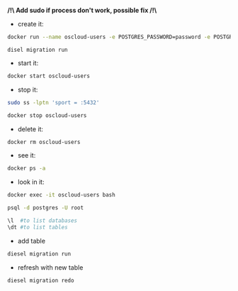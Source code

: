 **/!\\ Add sudo if process don't work, possible fix /!\\**

- create it:
```bash
docker run --name oscloud-users -e POSTGRES_PASSWORD=password -e POSTGRES_USER=root -e POSTGRES_DB=oscloud-users -p 5432:5432 -v "$(pwd)"/database.sql:/docker-entrypoint-initdb.d/init.sql -d postgres:alpine
```
```
disel migration run
```
- start it:
```bash
docker start oscloud-users
```

- stop it:
```bash
sudo ss -lptn 'sport = :5432'
```

```bash
docker stop oscloud-users
```

- delete it:
```bash
docker rm oscloud-users
```

- see it:
```bash
docker ps -a
```

- look in it:
```bash
docker exec -it oscloud-users bash
```

```bash
psql -d postgres -U root
```
```bash
\l  #to list databases
\dt #to list tables
```

- add table

```bash
diesel migration run
```

- refresh with new table

```bash
diesel migration redo
```
